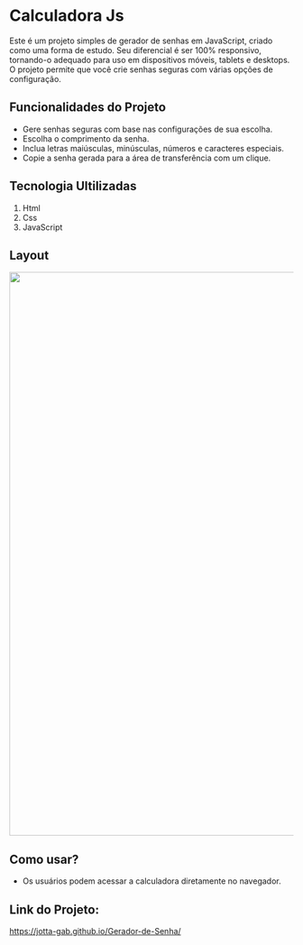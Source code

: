 # Calculadora Js

<p>
Este é um projeto simples de gerador de senhas em JavaScript, criado como uma forma de estudo. Seu diferencial é ser 100% responsivo, tornando-o adequado para uso em dispositivos móveis, tablets e desktops. O projeto permite que você crie senhas seguras com várias opções de configuração.
</p>

## Funcionalidades do Projeto
- Gere senhas seguras com base nas configurações de sua escolha.
- Escolha o comprimento da senha.
- Inclua letras maiúsculas, minúsculas, números e caracteres especiais.
- Copie a senha gerada para a área de transferência com um clique.

## Tecnologia Ultilizadas
1. Html
2. Css
3. JavaScript

## Layout
<div align="center">
<img src="https://github.com/Jotta-gab/Gerador-de-Senha/assets/134981382/233b85f8-b90a-443b-bc23-dfca696109dd" width="1000px"/> 
</div>

## Como usar?
- Os usuários podem acessar a calculadora diretamente no navegador.

## Link do Projeto:
https://jotta-gab.github.io/Gerador-de-Senha/


